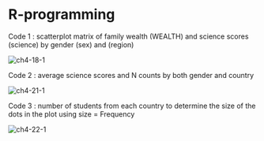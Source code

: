 # R-programming


Code 1 : scatterplot matrix of family wealth (WEALTH) and science scores (science) by gender (sex) and (region) 


![ch4-18-1](https://user-images.githubusercontent.com/100988969/163631134-fd506e38-8cf3-4298-85e0-0a64e9a87a9f.png)


Code 2 : average science scores and N counts by both gender and country



![ch4-21-1](https://user-images.githubusercontent.com/100988969/163631195-ee927f42-da3f-4fb5-bad4-a4efa52d21f4.png)



Code 3 : number of students from each country to determine the size of the dots in the plot using size = Frequency 


![ch4-22-1](https://user-images.githubusercontent.com/100988969/163631277-74f263b8-f726-4531-a9cb-928c19ec65f9.png)
